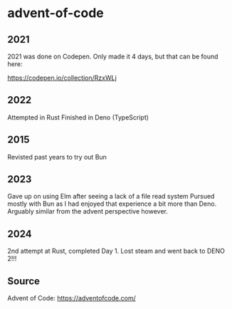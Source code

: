 # advent-of-code


2021
---
2021 was done on Codepen. Only made it 4 days, but that can be found here:

https://codepen.io/collection/RzxWLj

2022
---
Attempted in Rust
Finished in Deno (TypeScript)

2015
---
Revisted past years to try out Bun

2023
---
Gave up on using Elm after seeing a lack of a file read system
Pursued mostly with Bun as I had enjoyed that experience a bit more than Deno. Arguably similar from the advent perspective however.

2024
--- 
2nd attempt at Rust, completed Day 1. Lost steam and went back to 
DENO 2!!! 

Source
---
Advent of Code: https://adventofcode.com/
